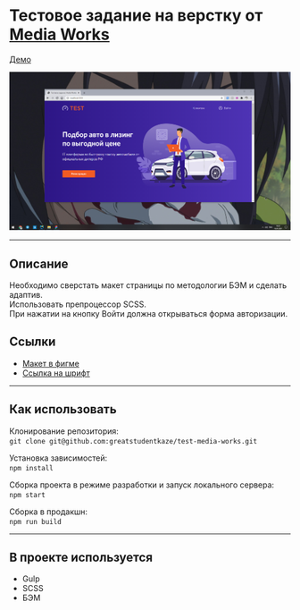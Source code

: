 # Тестовое задание на верстку от [Media Works](https://mworks.ru/)

[Демо](https://greatstudentkaze.ru/test-media-works/)

![](./demo/demo-1.png)

---

## Описание
Необходимо сверстать макет страницы по методологии БЭМ и сделать адаптив.\
Использовать препроцессор SCSS.\
При нажатии на кнопку Войти должна открываться форма авторизации.

## Ссылки
* [Макет в фигме](https://www.figma.com/file/zTzATxQojcX5hO0sr5jzel/Test-Landing)
* [Ссылка на шрифт](https://webfonts.pro/base-web-fonts/sans-serif-grotesque/898-whitney.html)

---

## Как использовать

Клонирование репозитория:\
`git clone git@github.com:greatstudentkaze/test-media-works.git`

Установка зависимостей:\
`npm install`

Сборка проекта в режиме разработки и запуск локального сервера:\
`npm start`

Сборка в продакшн:\
`npm run build` 

---

## В проекте используется

* Gulp
* SCSS
* БЭМ



